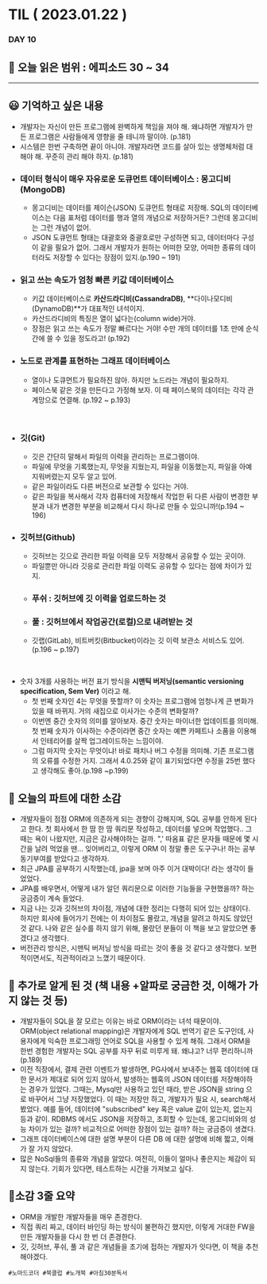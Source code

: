 # TIL ( 2023.01.22 )

### DAY 10

## 🔖 오늘 읽은 범위 : 에피소드 30 ~ 34

---


##  😃  기억하고 싶은 내용
- 개발자는 자신이 만든 프로그램에 완벽하게 책임을 져야 해. 왜냐하면 개발자가 만든 프로그램은 사람들에게 영향을 줄 테니까 말이야. (p.181)
- 시스템은 한번 구축하면 끝이 아니야. 개발자라면 코드를 살아 있는 생명체처럼 대해야 해. 꾸준히 관리 해야 하지. (p.181)
- ### 데이터 형식이 매우 자유로운 도큐먼트 데이터베이스 : 몽고디비(MongoDB)
  - 몽고디비는 데이터를 제이슨(JSON) 도큐먼트 형태로 저장해. SQL의 데이터베이스는 다음 표처럼 데이터를 행과 열의 개념으로 저장하거든? 그런데 몽고디비는 그런 개념이 없어.
  - JSON 도큐먼트 형태는 대괄호와 중괄호로만 구성하면 되고, 데이터마다 구성이 같을 필요가 없어. 그래서 개발자가 원하는 어떠한 모양, 어떠한 종류의 데이터라도 저장할 수 있다는 장점이 있지.(p.190 ~ 191)
- ### 읽고 쓰는 속도가 엄청 빠른 키값 데이터베이스
  - 키값 데이터베이스로 **카산드라디비(CassandraDB)**, **다이나모디비(DynamoDB)**가 대표적인 녀석이지.
  - 카산드라디비의 특징은 열이 넓다는(column wide)거야.
  - 장점은 읽고 쓰는 속도가 정말 빠르다는 거야! 수만 개의 데이터를 1초 만에 순식간에 쓸 수 있을 정도라고! (p.192)
- ### 노드로 관계를 표현하는 그래프 데이터베이스
  - 열이나 도큐먼트가 필요하진 않아. 하지만 노드라는 개념이 필요하지.
  - 페이스북 같은 것을 만든다고 가정해 보자. 이 때 페이스북의 데이터는 각각 관계망으로 연결해. (p.192 ~ p.193)

<br>

- ### 깃(Git)
  - 깃은 간단히 말해서 파일의 이력을 관리하는 프로그램이야.
  - 파일에 무엇을 기록했는지, 무엇을 지웠는지, 파일을 이동했는지, 파일을 아예 지워버렸는지 모두 알고 있어.
  - 같은 파일이라도 다른 버전으로 보관할 수 있다는 거야.
  - 같은 파일을 복사해서 각자 컴퓨터에 저장해서 작업한 뒤 다른 사람이 변경한 부분과 내가 변경한 부분을 비교해서 다시 하나로 만들 수 있으니까!(p.194 ~ 196)
- ### 깃허브(Github)
  - 깃허브는 깃으로 관리한 파일 이력을 모두 저장해서 공유할 수 있는 곳이야.
  - 파일뿐만 아니라 깃응로 관리한 파일 이력도 공유할 수 있다는 점에 차이가 있지.
  - ### 푸쉬 : 깃허브에 깃 이력을 업로드하는 것
  - ### 풀 : 깃허브에서 작업공간(로컬)으로 내려받는 것
  - 깃랩(GitLab), 비트버킷(Bitbucket)이라는 깃 이력 보관소 서비스도 있어.(p.196 ~ p.197)
  
<br>

- 숫자 3개를 사용하는 버전 표기 방식을 **시맨틱 버저닝(semantic versioning specification, Sem Ver)** 이라고 해.
  - 첫 번째 숫자인 4는 무엇을 뜻할까? 이 숫자는 프로그램에 엄청나게 큰 변화가 있을 때 바뀌지. 거의 새집으로 이사가는 수준의 변화랄까?
  - 이번엔 중간 숫자의 의미를 알아보자. 중간 숫자는 마이너한 업데이트를 의미해. 첫 번째 숫자가 이사하는 수준이라면 중간 숫자는 예쁜 카페트나 소품을 이용해서 인테리어를 살짝 업그레이드하는 느낌이야.
  - 그럼 마지막 숫자는 무엇이냐! 바로 패치나 버그 수정을 의미해. 기존 프로그램의 오류를 수정한 거지. 그래서 4.0.25와 같이 표기되었다면 수정을 25번 했다고 생각해도 좋아.(p.198 ~p.199)

## 🤔 오늘의 파트에 대한 소감
- 개발자들이 점점 ORM에 의존하게 되는 경향이 강해지며, SQL 공부를 안하게 된다고 한다. 첫 회사에서 한 땀 한 땀 쿼리문 작성하고, 데이터를 넣으며 작업했다.. 그 때는 욕이 나왔지만, 지금은 감사해야하는 걸까. ",' 따옴표 같은 문자들 때문에 몇 시간을 날려 먹었을 땐... 잊어버리고, 이렇게 ORM 이 정말 좋은 도구구나! 하는 공부 동기부여를 받았다고 생각하자.
- 최근 JPA를 공부하기 시작했는데, jpa을 보며 아주 이거 대박이다! 라는 생각이 들었었다.
- JPA를 배우면서, 어떻게 내가 알던 쿼리문으로 이러한 기능들을 구현했을까? 하는 궁금증이 계속 들었다. 
- 지금 나는 깃과 깃허브의 차이점, 개념에 대한 정리는 다행히 되어 있는 상태이다. 하지만 회사에 들어가기 전에는 이 차이점도 몰랐고, 개념을 알려고 하지도 않았던 것 같다. 나와 같은 실수를 하지 않기 위해, 몰랐던 분들이 이 책을 보고 알았으면 좋겠다고 생각했다.
- 버전관리 방식은, 시맨틱 버저닝 방식을 따르는 것이 좋을 것 같다고 생각했다. 보편적이면서도, 직관적이라고 느꼈기 때문이다.


## 🔎 추가로 알게 된 것 (책 내용 +알파로 궁금한 것, 이해가 가지 않는 것 등)
- 개발자들이 SQL을 잘 모르는 이유는 바로 ORM이라는 녀석 때문이야. ORM(object relational mapping)은 개발자에게 SQL 번역기 같은 도구인데, 사용자에게 익숙한 프로그래밍 언어로 SQL을 사용할 수 있게 해줘. 그래서 ORM을 한번 경험한 개발자는 SQL 공부를 자꾸 뒤로 미루게 돼. 왜냐고? 너무 편리하니까 (p.189)
- 이전 직장에서, 결제 관련 이벤트가 발생하면, PG사에서 보내주는 웹훅 데이터에 대한 문서가 제대로 되어 있지 않아서, 발생하는 웹훅의 JSON 데이터를 저장해야하는 경우가 있었다. 그때는, Mysql만 사용하고 있던 때라, 받은 JSON을 string 으로 바꾸어서 그냥 저장했었다. 이 때는 저장만 하고, 개발자가 필요 시, search해서 봤었다. 예를 들어, 데이터에 "subscribed" key 혹은 value 값이 있는지, 없는지 등과 같이. RDBMS 에서도 JSON을 저장하고, 조회할 수 있는데, 몽고디비와의 성능 차이가 있는 걸까? 비교적으로 어떠한 장점이 있는 걸까? 하는 궁금증이 생겼다.
- 그래프 데이터베이스에 대한 설명 부분이 다른 DB 에 대한 설명에 비해 짧고, 이해가 잘 가지 않았다.
- 많은 NoSql들의 종류와 개념을 알았다. 여전히, 이들이 얼마나 좋은지는 체감이 되지 않는다. 기회가 있다면, 테스트하는 시간을 가져보고 싶다.

## 🤟소감 3줄 요약
- ORM을 개발한 개발자들을 매우 존경한다.
- 직접 쿼리 짜고, 데이터 바인딩 하는 방식이 불편하긴 했지만, 이렇게 거대한 FW을 만든 개발자들을 다시 한 번 더 존경한다.
- 깃, 깃허브, 푸쉬, 풀 과 같은 개념들을 초기에 접하는 개발자가 잇다면, 이 책을 추천해야겠다.



```
#노마드코더 #북클럽 #노개북 #아침30분독서 
```
